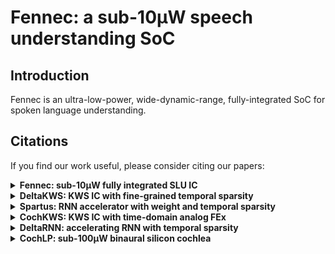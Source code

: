 # Fennec: a sub-10μW speech understanding SoC

## Introduction

Fennec is an ultra-low-power, wide-dynamic-range, fully-integrated SoC for spoken language understanding.

## Citations
If you find our work useful, please consider citing our papers:

<details>
    <summary><b>Fennec: sub-10μW fully integrated SLU IC</b></summary>

    Conference publication in ISSCC'25:

    ```bibtex
    @inproceedings{2025-ISSCC-Zhou-fennec,
        author={Zhou, Sheng and Li, Zixiao and Delbruck, Tobi and Kim, Kwantae and Liu, Shih-Chii},
        booktitle={2025 IEEE International Solid-State Circuits Conference (ISSCC)},
        title={An 8.62{μW} {75dB-DR\textsubscript{SoC}} End-to-End Spoken-Language-Understanding {SoC} With Channel-Level {AGC} and Temporal-Sparsity-Aware Streaming-Mode {RNN}},
        year={2025},
        volume={68},
        number={},
        pages={238-240},
        doi={10.1109/ISSCC49661.2025.10904788}
    }
    ```

    Invited journal extension in JSSC'25:

    ```bibtex
    @article{2025-JSSC-Zhou-fennec,
        author={Zhou, Sheng and Li, Zixiao and Cheng, Longbiao and Hadorn, Jérôme and Gao, Chang and Chen, Qinyu and Delbruck, Tobi and Kim, Kwantae and Liu, Shih-Chii},
        journal={IEEE Journal of Solid-State Circuits},
        title={An {8.62-μW} {75-dB} {DR\textsubscript{SoC}} Fully Integrated {SoC} for Spoken Language Understanding},
        year={2025},
        volume={},
        number={},
        pages={1-16},
        doi={10.1109/JSSC.2025.3602936}
    }
    ```
</details>

<details>
    <summary><b>DeltaKWS: KWS IC with fine-grained temporal sparsity</b></summary>

    Journal publication in TCASAI'25:

    ```bibtex
    @article{2025-TCASAI-Chen-DeltaKWS,
        author={Chen, Qinyu and Kim, Kwantae and Gao, Chang and Zhou, Sheng and Jang, Taekwang and Delbruck, Tobi and Liu, Shih-Chii},
        journal={IEEE Transactions on Circuits and Systems for Artificial Intelligence},
        title={{DeltaKWS}: A 65nm {36nJ}/Decision Bio-Inspired Temporal-Sparsity-Aware Digital Keyword Spotting {IC} With {0.6V} Near-Threshold {SRAM}},
        year={2025},
        volume={2},
        number={1},
        pages={79-87},
        doi={10.1109/TCASAI.2024.3507694}
    }
    ```
</details>

<details>
    <summary><b>Spartus: RNN accelerator with weight and temporal sparsity</b></summary>

    Journal publication in TNNLS'24:

    ```bibtex
    @ARTICLE{2024-TNNLS-Gao-Spartus,
        author={Gao, Chang and Delbruck, Tobi and Liu, Shih-Chii},
        journal={IEEE Transactions on Neural Networks and Learning Systems}, 
        title={{Spartus}: A 9.4 {TOp/s} {FPGA}-Based {LSTM} Accelerator Exploiting Spatio-Temporal Sparsity}, 
        year={2024},
        volume={35},
        number={1},
        pages={1098-1112},
        doi={10.1109/TNNLS.2022.3180209}
    }
    ```
</details>

<details>
    <summary><b>CochKWS: KWS IC with time-domain analog FEx </b></summary>
    
    Conference publication in ISSCC'22:

    ```bibtex
    @inproceedings{2022-ISSCC-Kim-CochKWS,
        author={Kim, Kwantae and Gao, Chang and Graça, Rui and Kiselev, Ilya and Yoo, Hoi-Jun and Delbruck, Tobi and Liu, Shih-Chii},
        booktitle={2022 IEEE International Solid-State Circuits Conference (ISSCC)},
        title={A {23μW} Solar-Powered Keyword-Spotting {ASIC} with Ring-Oscillator-Based Time-Domain Feature Extraction},
        year={2022},
        volume={65},
        number={},
        pages={1-3},
        doi={10.1109/ISSCC42614.2022.9731708}
    }
    ```

    Invited journal extension in JSSC'22:

    ```bibtex
    @article{2022-JSSC-Kim-CochKWS,
        author={Kim, Kwantae and Gao, Chang and Graça, Rui and Kiselev, Ilya and Yoo, Hoi-Jun and Delbruck, Tobi and Liu, Shih-Chii},
        journal={IEEE Journal of Solid-State Circuits},
        title={A {23-μW} Keyword Spotting {IC} With Ring-Oscillator-Based Time-Domain Feature Extraction},
        year={2022},
        volume={57},
        number={11},
        pages={3298-3311},
        doi={10.1109/JSSC.2022.3195610}
    }
    ```
</details>

<details>
    <summary><b>DeltaRNN: accelerating RNN with temporal sparsity</b></summary>

    Algorithm proposal in ICML'17:

    ```bibtex
    @inproceedings{2017-ICML-Neil-DeltaRNN,
        title = 	 {Delta Networks for Optimized Recurrent Network Computation},
        author =       {Daniel Neil and Jun Haeng Lee and Tobi Delbruck and Shih-Chii Liu},
        booktitle = 	 {Proceedings of the 34th International Conference on Machine Learning},
        pages = 	 {2584--2593},
        year = 	 {2017},
        editor = 	 {Precup, Doina and Teh, Yee Whye},
        volume = 	 {70},
        series = 	 {Proceedings of Machine Learning Research},
        month = 	 {06--11 Aug},
        publisher =    {PMLR},
        pdf = 	 {http://proceedings.mlr.press/v70/neil17a/neil17a.pdf},
        url = 	 {https://proceedings.mlr.press/v70/neil17a.html},
    }
    ```

    First accelerator design in FPGA'18:

    ```bibtex
    @inproceedings{2018-FPGA-Gao-DeltaRNN,
        author = {Gao, Chang and Neil, Daniel and Ceolini, Enea and Liu, Shih-Chii and Delbruck, Tobi},
        title = {{DeltaRNN}: A Power-efficient Recurrent Neural Network Accelerator},
        year = {2018},
        isbn = {9781450356145},
        publisher = {Association for Computing Machinery},
        address = {New York, NY, USA},
        doi = {10.1145/3174243.3174261},
        booktitle = {Proceedings of the 2018 ACM/SIGDA International Symposium on Field-Programmable Gate Arrays},
        pages = {21–30},
        numpages = {10},
        location = {Monterey, CALIFORNIA, USA},
    }
    ```

    Improved accelerator design in AICAS'20:

    ```bibtex
    @INPROCEEDINGS{2020-AICAS-Gao-EdgeDRNN,
        author={Gao, Chang and Rios-Navarro, Antonio and Chen, Xi and Delbruck, Tobi and Liu, Shih-Chii},
        booktitle={2020 2nd IEEE International Conference on Artificial Intelligence Circuits and Systems (AICAS)}, 
        title={{EdgeDRNN}: Enabling Low-latency Recurrent Neural Network Edge Inference}, 
        year={2020},
        volume={},
        number={},
        pages={41-45},
        doi={10.1109/AICAS48895.2020.9074001}
    }
    ```

    Invited conference extension in JETCAS'20:

    ```bibtex
    @ARTICLE{2020-JETCAS-Gao-EdgeDRNN,
        author={Gao, Chang and Rios-Navarro, Antonio and Chen, Xi and Liu, Shih-Chii and Delbruck, Tobi},
        journal={IEEE Journal on Emerging and Selected Topics in Circuits and Systems}, 
        title={{EdgeDRNN}: Recurrent Neural Network Accelerator for Edge Inference}, 
        year={2020},
        volume={10},
        number={4},
        pages={419-432},
        doi={10.1109/JETCAS.2020.3040300}
    }
    ```
</details>

<details>
    <summary><b>CochLP: sub-100μW binaural silicon cochlea</b></summary>

    Conference publication in ISSCC'16:

    ```bibtex
    @inproceedings{2016-ISSCC-Yang-CochLP,
        author={Yang, Minhao and Chien, Chen-Han and Delbruck, Tobias and Liu, Shih-Chii},
        booktitle={2016 IEEE International Solid-State Circuits Conference (ISSCC)},
        title={A {0.5V} {55μW} 64×2-channel binaural silicon cochlea for event-driven stereo-audio sensing},
        year={2016},
        volume={},
        number={},
        pages={388-389},
        doi={10.1109/ISSCC.2016.7418070}
    }
    ```

    Invited journal extension in JSSC'16:

    ```bibtex
    @article{2016-JSSC-Yang-CochLP,
        author={Yang, Minhao and Chien, Chen-Han and Delbruck, Tobi and Liu, Shih-Chii},
        journal={IEEE Journal of Solid-State Circuits},
        title={A {0.5V} {55μW} 64×2 Channel Binaural Silicon Cochlea for Event-Driven Stereo-Audio Sensing},
        year={2016},
        volume={51},
        number={11},
        pages={2554-2569},
        doi={10.1109/JSSC.2016.2604285}
    }
    ```
</details>
